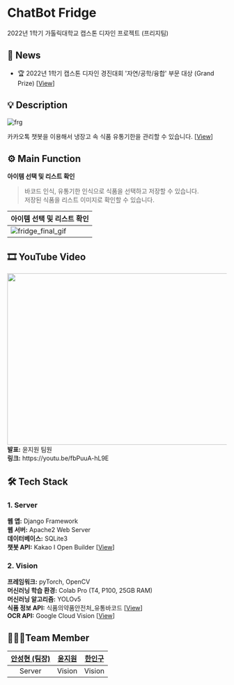 # ChatBot Fridge
2022년 1학기 가톨릭대학교 캡스톤 디자인 프로젝트 (프리지팀) <br>

## 📰 News
- 🏆 2022년 1학기 캡스톤 디자인 경진대회 '자연/공학/융합' 부문 대상 (Grand Prize) [[View](http://capstone.catholic.ac.kr/bbs/board.php?bo_id=cap_notice&wr_id=981)]


## 💡 Description
![frg](https://user-images.githubusercontent.com/52392658/172750686-dc39c1bd-b2ac-495f-80dd-483f0a9c835d.jpg)

카카오톡 챗봇을 이용해서 냉장고 속 식품 유통기한을 관리할 수 있습니다.
[[View](https://shacoding.com/2022/06/05/ai-%ea%b8%b0%eb%b0%98-%eb%83%89%ec%9e%a5%ea%b3%a0-%ec%9c%a0%ed%86%b5%ea%b8%b0%ed%95%9c-%ea%b4%80%eb%a6%ac-%ec%b1%97%eb%b4%87-%ec%ba%a1%ec%8a%a4%ed%86%a4-%ed%94%84%eb%a1%9c%ec%a0%9d%ed%8a%b8/)]

## ⚙ Main Function
**아이템 선택 및 리스트 확인**

> 바코드 인식, 유통기한 인식으로 식품을 선택하고 저장할 수 있습니다. <br>
> 저장된 식품을 리스트 이미지로 확인할 수 있습니다.
 
| 아이템 선택 및 리스트 확인                                                                                             |
|----------------------------------------------------------------------------------------------------------------------|
| ![fridge_final_gif](https://user-images.githubusercontent.com/52392658/193729088-7b8cb716-7146-4465-88bb-77298adea966.gif) |

## 🎞 YouTube Video
<a href="https://youtu.be/fbPuuA-hL9E" target="_blank">
<img src="https://user-images.githubusercontent.com/52392658/172044284-471fb3b0-4c52-4b47-8dcc-a270e35ef498.png" width="700" height="393"></a><br>
<strong>발표:</strong> 윤지원 팀원<br>
<strong>링크:</strong> https://youtu.be/fbPuuA-hL9E

## 🛠 Tech Stack
### 1. Server 
<strong>웹 앱:</strong> Django Framework<br>
<strong>웹 서버:</strong> Apache2 Web Server<br>
<strong>데이터베이스:</strong> SQLite3<br>
<strong>챗봇 API:</strong> Kakao I Open Builder [[View](https://i.kakao.com/)]<br>

### 2. Vision
<strong>프레임워크:</strong> pyTorch, OpenCV<br>
<strong>머신러닝 학습 환경:</strong> Colab Pro (T4, P100, 25GB RAM)<br>
<strong>머신러닝 알고리즘:</strong> YOLOv5<br>
<strong>식품 정보 API:</strong> 식품의약품안전처_유통바코드 [[View](https://www.data.go.kr/data/15064775/openapi.do)]<br>
<strong>OCR API:</strong> Google Cloud Vision [[View](https://cloud.google.com/vision/?hl=ko&utm_source=google&utm_medium=cpc&utm_campaign=japac-KR-all-ko-dr-bkws-all-all-trial-e-dr-1009882&utm_content=text-ad-none-none-DEV_c-CRE_601679911354-ADGP_Hybrid%20%7C%20BKWS%20-%20EXA%20%7C%20Txt%20~%20AI%20%26%20ML%20~%20Vision%20AI_Vision-google%20cloud%20vision-en-KWID_43700071503458155-aud-970366092687%3Akwd-203288730967&userloc_1009846-network_g&utm_term=KW_google%20cloud%20vision&gclid=CjwKCAjwkYGVBhArEiwA4sZLuJQP9_E-jUUsb1tPLLr70tAM3ljpEt5Dtz03wsK8N4Ha6mEhJlgbthoCT5wQAvD_BwE&gclsrc=aw.ds)]<br>


## 👨‍👨‍👦Team Member
| <a href="https://github.com/skiddieahn">안성현 (팀장)</a> | <a href="https://github.com/JIWON0520">윤지원</a> | <a href="https://github.com/HanInGoo">한인구</a>
| :----------: | :----------: | :----------: 
| Server | Vision | Vision |
